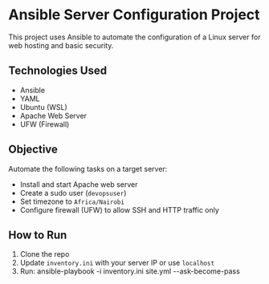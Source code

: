 #  Ansible Server Configuration Project

This project uses Ansible to automate the configuration of a Linux server for web hosting and basic security.

##  Technologies Used

- Ansible
- YAML
- Ubuntu (WSL)
- Apache Web Server
- UFW (Firewall)

##  Objective

Automate the following tasks on a target server:
- Install and start Apache web server
- Create a sudo user (`devopsuser`)
- Set timezone to `Africa/Nairobi`
- Configure firewall (UFW) to allow SSH and HTTP traffic only


##  How to Run

1. Clone the repo  
2. Update `inventory.ini` with your server IP or use `localhost`
3. Run:
ansible-playbook -i inventory.ini site.yml --ask-become-pass


